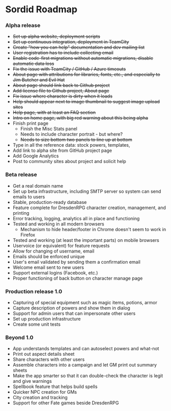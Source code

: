 Sordid Roadmap
======
### Alpha release
* ~~Set up alpha website, deployment scripts~~
* ~~Set up continuous integration, deployment in TeamCity~~
* ~~Create "how you can help" documentation and dev mailing list~~
* ~~User registration has to include collecting email~~
* ~~Enable code-first migrations without automatic migrations, disable automatic data loss~~
* ~~Fix the issue with TeamCity / GitHub / Azure timeouts~~
* ~~About page with attributions for libraries, fonts, etc., and especially to Jim Butcher and Evil Hat~~
* ~~About page should link back to Github project~~
* ~~Add license file to Github project, About page~~
* ~~Fix issue where character is dirty when it loads~~
* ~~Help should appear next to image thumbnail to suggest image upload sites~~
* ~~Help page, with at least an FAQ section~~
* ~~Intro on home page, with big red warning about this being alpha~~
* Finish print page
  * Finish the Misc Stats panel
  * Needs to include character portrait - but where?
  * ~~Needs to size bottom two panels to line up at bottom~~
* Type in all the reference data: stock powers, templates, 
* Add link to alpha site from GitHub project page
* Add Google Analytics
* Post to community sites about project and solicit help

### Beta release
* Get a real domain name
* Set up beta infrastructure, including SMTP server so system can send emails to users
* Stable, production-ready database
* Feature complete for DresdenRPG character creation, management, and printing
* Error tracking, logging, analytics all in place and functioning
* Tested and working in all modern browsers
  * Mechanism to hide header/footer in Chrome doesn't seem to work in Firefox
* Tested and working (at least the important parts) on mobile browsers
* Uservoice (or equivalent) for feature requests
* Allow for changing of username, email
* Emails should be enforced unique
* User's email validated by sending them a confirmation email
* Welcome email sent to new users
* Support external logins (Facebook, etc.)
* Proper functioning of back button on character manage page

### Production release 1.0
* Capturing of special equipment such as magic items, potions, armor
* Capture description of powers and show them in dialog
* Support for admin users that can impersonate other users
* Set up production infrastructure
* Create some unit tests

### Beyond 1.0
* App understands templates and can autoselect powers and what-not
* Print out aspect details sheet
* Share characters with other users
* Assemble characters into a campaign and let GM print out summary sheets
* Make the app smarter so that it can double-check the character is legit and give warnings
* Spellbook feature that helps build spells
* Quicker NPC creation for GMs
* City creation and tracking
* Support for other Fate games beside DresdenRPG
